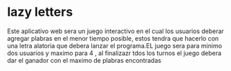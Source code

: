 # lazy letters

Este aplicativo web sera un juego interactivo en el cual los usuarios deberar agregar 
plabras en el menor tiempo posible, estos tendra que hacerlo  con una letra alatoria que debera lanzar el programa.EL juego sera para minimo dos usuarios y maximo para 4 , al finalizazr tdos los turnos el juego debera dar el ganador con el maximo de plabras encontradas